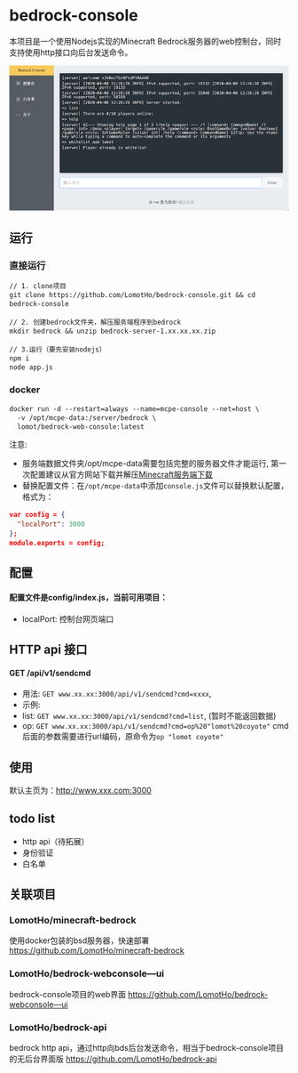 [Minecraft服务端下载]:https://minecraft.net/en-us/download/server/bedrock/

# bedrock-console

本项目是一个使用Nodejs实现的Minecraft Bedrock服务器的web控制台，同时支持使用http接口向后台发送命令。

![screenshot](https://raw.githubusercontent.com/LomotHo/bedrock-console/master/screenshot/bedrock-console-ui.png)
## 运行

### 直接运行
```
// 1. clone项目
git clone https://github.com/LomotHo/bedrock-console.git && cd bedrock-console

// 2. 创建bedrock文件夹，解压服务端程序到bedrock
mkdir bedrock && unzip bedrock-server-1.xx.xx.xx.zip

// 3.运行（要先安装nodejs）
npm i
node app.js
```

### docker
```
docker run -d --restart=always --name=mcpe-console --net=host \
  -v /opt/mcpe-data:/server/bedrock \
  lomot/bedrock-web-console:latest
```

注意: 
 - 服务端数据文件夹/opt/mcpe-data需要包括完整的服务器文件才能运行, 第一次配置建议从官方网站下载并解压[Minecraft服务端下载]
 - 替换配置文件：在```/opt/mcpe-data```中添加```console.js```文件可以替换默认配置，格式为：

  ```json
  var config = {
    "localPort": 3000
  };
  module.exports = config;
  ```

## 配置
#### 配置文件是config/index.js，当前可用项目：
 - localPort: 控制台网页端口


## HTTP api 接口
#### GET /api/v1/sendcmd
 - 用法: ```GET www.xx.xx:3000/api/v1/sendcmd?cmd=xxxx```, 
 - 示例: 
  - list: ```GET www.xx.xx:3000/api/v1/sendcmd?cmd=list```, (暂时不能返回数据)
  - op: ```GET www.xx.xx:3000/api/v1/sendcmd?cmd=op%20"lomot%20coyote"``` cmd后面的参数需要进行url编码，原命令为```op "lomot coyote"```

## 使用

默认主页为：http://www.xxx.com:3000

## todo list
 - http api（待拓展）
 - 身份验证
 - 白名单

## 关联项目
### LomotHo/minecraft-bedrock
使用docker包装的bsd服务器，快速部署
https://github.com/LomotHo/minecraft-bedrock

### LomotHo/bedrock-webconsole—ui
bedrock-console项目的web界面
https://github.com/LomotHo/bedrock-webconsole—ui

### LomotHo/bedrock-api
bedrock http api，通过http向bds后台发送命令，相当于bedrock-console项目的无后台界面版
https://github.com/LomotHo/bedrock-api
